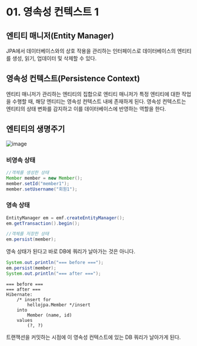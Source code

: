 # 01. 영속성 컨텍스트 1
## 엔티티 매니저(Entity Manager)
JPA에서 데이터베이스와의 상호 작용을 관리하는 인터페이스로 데이터베이스의 엔티티를 생성, 읽기, 업데이터 및 삭제할 수 있다.

## 영속성 컨텍스트(Persistence Context)
엔티티 매니저가 관리하는 엔티티의 집합으로 엔티티 매니저가 특정 엔티티에 대한 작업을 수행할 때,
해당 엔티티는 영속성 컨텍스트 내에 존재하게 된다.
영속성 컨텍스트는 엔티티의 상태 변화를 감지하고 이를 데이터베이스에 반영하는 역할을 한다.

## 엔티티의 생명주기
![image](https://github.com/GYUNGAEEEE/inflearn-SpringBoot-JPA/assets/158580466/451542e7-75ea-47a1-9acb-c98072649769)

### 비영속 상태
```java
//객체를 생성한 상태
Member member = new Member();
member.setId("member1");
member.setUsername("회원1");
```

### 영속 상태
```java
EntityManager em = emf.createEntityManager();
em.getTransaction().begin();

//객체를 저장한 상태
em.persist(member);
```
영속 상태가 된다고 바로 DB에 쿼리가 날아가는 것은 아니다.
```java
System.out.println("=== before ===");
em.persist(member);
System.out.println("=== after ===");
```
```
=== before ===
=== after ===
Hibernate: 
    /* insert for
        hellojpa.Member */insert 
    into
        Member (name, id) 
    values
        (?, ?)
```
트랜잭션을 커밋하는 시점에 이 영속성 컨텍스트에 있는 DB 쿼리가 날아가게 된다.
